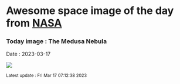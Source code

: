 
# Awesome space image of the day from [NASA](https://api.nasa.gov/)

### Today image : The Medusa Nebula
Date : 2023-03-17

![](https://apod.nasa.gov/apod/image/2303/medusaNeb1024.jpg)

<small>Latest update : Fri Mar 17 07:12:38 2023</small>
        